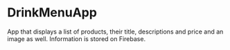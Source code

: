 # DrinkMenuApp

App that displays a list of products, their title, descriptions and price and an image as well. Information is stored on Firebase.
